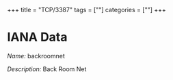 +++
title = "TCP/3387"
tags = [""]
categories = [""]
+++

# IANA Data

_Name:_ backroomnet

_Description:_ Back Room Net

